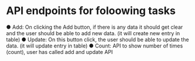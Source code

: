 # API endpoints for foloowing tasks
● Add: On clicking the Add button, if there is any data it
should get clear and the user should be able to add new
data. (it will create new entry in table)
● Update: On this button click, the user should be able to
update the data. (it will update entry in table)
● Count: API to show number of times (count), user has
called add and update API
